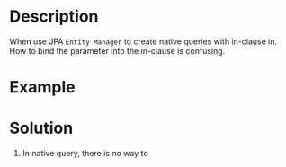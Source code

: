 # Description
When use JPA `Entity Manager` to create native queries with in-clause in. How to bind the parameter into the in-clause is confusing.

# Example
<script src="https://gist.github.com/TommyCpp/126c4e83c2b0ede06d026df6a5ce5c13.js"></script>

# Solution
1. In native query, there is no way to 
